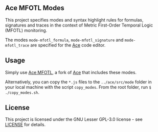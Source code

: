 ## Ace MFOTL Modes
This project specifies modes and syntax highlight rules for formulas, signatures and traces in the context of Metric First-Order Temporal Logic (MFOTL) monitoring.

The modes `mode-mfotl_formula`,  `mode-mfotl_signature` and `mode-mfotl_trace` are specified for the [Ace](https://github.com/ajaxorg/ace) code editor.

## Usage
Simply use [Ace MFOTL](https://github.com/leonardolima/ace-mfotl), a fork of [Ace](https://github.com/ajaxorg/ace) that includes these modes.

Alternatively, you can copy the `*.js` files to the `../ace/src/mode` folder in your local machine with the script `copy_modes`. From the root folder, run
`$ ./copy_modes.sh`.

## License

This project is licensed under the GNU Lesser GPL-3.0 license - see [LICENSE](LICENSE) for details.
